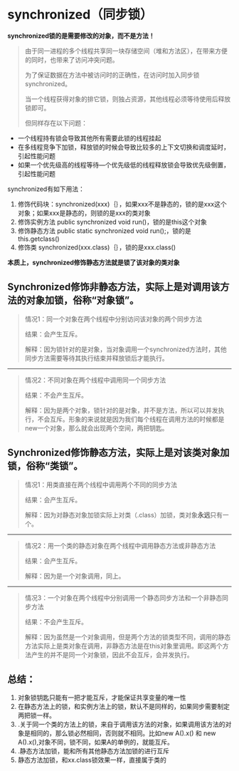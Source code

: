 # synchronized（同步锁）

**synchronized锁的是需要修改的对象，而不是方法！**

> 由于同一进程的多个线程共享同一块存储空间（堆和方法区），在带来方便的同时，也带来了访问冲突问题。
> 
> 为了保证数据在方法中被访问时的正确性，在访问时加入同步锁synchronized。
> 
> 当一个线程获得对象的排它锁，则独占资源，其他线程必须等待使用后释放锁即可。
> 
> 但同样存在以下问题：

- 一个线程持有锁会导致其他所有需要此锁的线程挂起
- 在多线程竞争下加锁，释放锁的时候会导致比较多的上下文切换和调度延时，引起性能问题
- 如果一个优先级高的线程等待—个优先级低的线程释放锁会导致优先级倒置，引起性能问题



synchronized有如下用法：

1. 修饰代码块：synchronized(xxx)｛｝，如果xxx不是静态的，锁的是xxx这个对象；如果xxx是静态的，则锁的是xxx的类对象
2. 修饰实例方法 public synchronized void run()，锁的是this这个对象
3. 修饰静态方法 public static synchronized void run();，锁的是this.getclass() 
4. 修饰类 synchronized(xxx.class)｛｝，锁的是xxx.class()

**本质上，synchronized修饰静态方法就是锁了该对象的类对象**



## Synchronized修饰非静态方法，实际上是对调用该方法的对象加锁，俗称“对象锁”。

> 情况1：同一个对象在两个线程中分别访问该对象的两个同步方法
> 
> 结果：会产生互斥。
> 
> 解释：因为锁针对的是对象，当对象调用一个synchronized方法时，其他同步方法需要等待其执行结束并释放锁后才能执行。

***

> 情况2：不同对象在两个线程中调用同一个同步方法
> 
> 结果：不会产生互斥。
> 
> 解释：因为是两个对象，锁针对的是对象，并不是方法，所以可以并发执行，不会互斥。形象的来说就是因为我们每个线程在调用方法的时候都是new一个对象，那么就会出现两个空间，两把钥匙。

## Synchronized修饰静态方法，实际上是对该类对象加锁，俗称“类锁”。

> 情况1：用类直接在两个线程中调用两个不同的同步方法
> 
> 结果：会产生互斥。
> 
> 解释：因为对静态对象加锁实际上对类（.class）加锁，类对象**永远**只有一个。

***

> 情况2：用一个类的静态对象在两个线程中调用静态方法或非静态方法
> 
> 结果：会产生互斥。
> 
> 解释：因为是一个对象调用，同上。

****

> 情况3：一个对象在两个线程中分别调用一个静态同步方法和一个非静态同步方法
> 
> 结果：不会产生互斥。
> 
> 解释：因为虽然是一个对象调用，但是两个方法的锁类型不同，调用的静态方法实际上是类对象在调用，非静态方法是在this对象里调用。即这两个方法产生的并不是同一个对象锁，因此不会互斥，会并发执行。



## 总结：

1. 对象锁钥匙只能有一把才能互斥，才能保证共享变量的唯一性
2. 在静态方法上的锁，和实例方法上的锁，默认不是同样的，如果同步需要制定两把锁一样。
3. .关于同一个类的方法上的锁，来自于调用该方法的对象，如果调用该方法的对象是相同的，那么锁必然相同，否则就不相同。比如new A().x() 和 new A().x(),对象不同，锁不同，如果A的单例的，就能互斥。
4. .静态方法加锁，能和所有其他静态方法加锁的进行互斥
5. 静态方法加锁，和xx.class锁效果一样，直接属于类的
